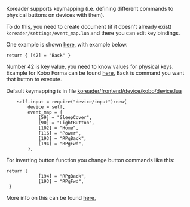 Koreader supports keymapping (i.e. defining different commands to physical buttons on devices with them).

To do this, you need to create document (if it doesn't already exist) `koreader/settings/event_map.lua` and there you can edit key bindings.

One example is shown [here,](https://github.com/koreader/koreader/pull/3862#issue-181100453) with example below.

`return {
   [42] = "Back"
}`

Number 42 is key value, you need to know values for physical keys. Example for Kobo Forma can be found [here.](https://github.com/koreader/koreader/issues/4446#issuecomment-451639442) Back is command you want that button to execute.

Default keymapping is in file [koreader/frontend/device/kobo/device.lua](https://github.com/koreader/koreader/blob/ea424e621ea88ef0519e86112b0373adb5b6efa2/frontend/device/kobo/device.lua#L240-L250)

```    -- NOTE: For the Forma, with the buttons on the right, 193 is Top, 194 Bottom.
    self.input = require("device/input"):new{
        device = self,
        event_map = {
            [59] = "SleepCover",
            [90] = "LightButton",
            [102] = "Home",
            [116] = "Power",
            [193] = "RPgBack",
            [194] = "RPgFwd",
        },
```

For inverting button function you change button commands like this:

```
return {
            [194] = "RPgBack",
            [193] = "RPgFwd",
 }
```

More info on this can be found [here.](https://github.com/koreader/koreader/issues/4446)